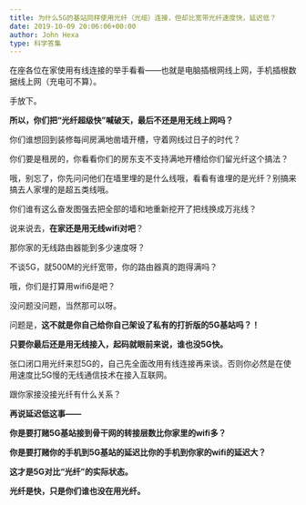 ```yaml
---
title: 为什么5G的基站同样使用光纤（光缆）连接，但却比宽带光纤速度快，延迟低？
date: 2019-10-09 20:06:06+00:00
author: John Hexa
type: 科学答集
---
```

在座各位在家使用有线连接的举手看看——也就是电脑插根网线上网，手机插根数据线上网（充电可不算）。

  


手放下。

  


**所以，你们把“光纤超级快”喊破天，最后不还是用无线上网吗？**

你们谁想回到装修每间房满地凿墙开槽，守着网线过日子的时代？

你们要是租房的，你看看你们的房东支不支持满地开槽给你们留光纤这个搞法？

哦，别忘了，你先问问他们在墙里埋的是什么线哦，看看有谁埋的是光纤？别搞来搞去人家埋的是超五类线哦。

你们谁有这么奋发图强去把全部的墙和地重新挖开了把线换成万兆线？

  


说来说去，**在家还是用无线wifi对吧**？

那你家的无线路由器能到多少速度呀？

不谈5G，就500M的光纤宽带，你的路由器真的跑得满吗？

  


哦，你们是打算用wifi6是吧？

没问题没问题，当然那可以呀。

  


问题是，**这不就是你自己给你自己架设了私有的打折版的5G基站吗？！**

  


**只要你最后还是用无线接入，起码就眼前来说，谁也没5G快。**

张口闭口用光纤来怼5G的，自己先全面改用有线连接再来谈。否则你必然是在使用速度比5G慢的无线通信技术在接入互联网。

  


跟你家接没接光纤有什么关系？

  


**再说延迟低这事——**

**你是要打赌5G基站接到骨干网的转接层数比你家里的wifi多？**

**你是要打赌你的手机到5G基站的延迟比你的手机到你家的wifi的延迟大？**

**这才是5G对比“光纤”的实际状态。**

**光纤是快，只是你们谁也没在用光纤。**


